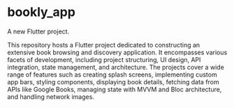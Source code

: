 # bookly_app

A new Flutter project.

This repository hosts a Flutter project dedicated to constructing an extensive book browsing and discovery application. It encompasses various facets of development, including project structuring, UI design, API integration, state management, and architecture. The projects cover a wide range of features such as creating splash screens, implementing custom app bars, styling components, displaying book details, fetching data from APIs like Google Books, managing state with MVVM and Bloc architecture, and handling network images.
